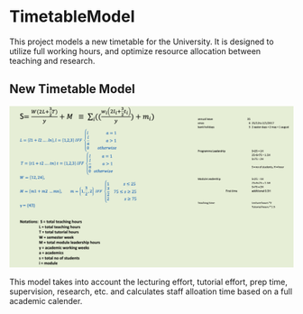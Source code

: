 # TimetableModel


This project models a new timetable for the University.  It is designed to utilize full working hours, and optimize resource allocation between teaching and research.

## New Timetable Model
![alt text](https://github.com/mufajjul/TimetableModel/blob/master/timetabling-model.png)

This model takes into account the lecturing effort, tutorial effort, prep time, supervision, research, etc. and calculates staff alloation time based on a full academic calender.
